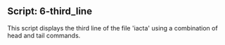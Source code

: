 ## Script: 6-third_line
This script displays the third line of the file 'iacta' using a combination of head and tail commands.
